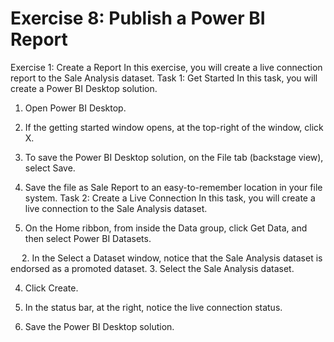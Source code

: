 # Exercise 8: Publish a Power BI Report

Exercise 1: Create a Report
In this exercise, you will create a live connection report to the Sale Analysis dataset.
Task 1: Get Started
In this task, you will create a Power BI Desktop solution.
1.	Open Power BI Desktop.
2.	If the getting started window opens, at the top-right of the window, click X.
 
3.	To save the Power BI Desktop solution, on the File tab (backstage view), select Save.
4.	Save the file as Sale Report to an easy-to-remember location in your file system.
Task 2: Create a Live Connection
In this task, you will create a live connection to the Sale Analysis dataset.
1.	On the Home ribbon, from inside the Data group, click Get Data, and then select Power BI Datasets.
 
 
2.	In the Select a Dataset window, notice that the Sale Analysis dataset is endorsed as a promoted dataset.
3.	Select the Sale Analysis dataset.
 
4.	Click Create.
 
5.	In the status bar, at the right, notice the live connection status.
 
6.	Save the Power BI Desktop solution.

